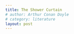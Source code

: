 ```yaml
---
title: The Shower Curtain
# author: Arthur Conan Doyle
# category: literature
layout: post
---
```


